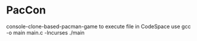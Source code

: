 # PacCon
console-clone-based-pacman-game
to execute file in CodeSpace use 
  gcc -o main main.c -lncurses
  ./main
